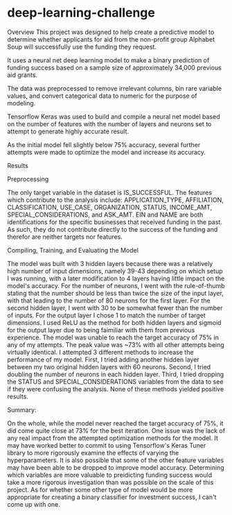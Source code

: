 # deep-learning-challenge


Overview
This project was designed to help create a predictive model to determine whether applicants for aid from the non-profit group Alphabet Soup will successfully use the funding they request.

It uses a neural net deep learning model to make a binary prediction of funding success based on a sample size of approximately 34,000 previous aid grants.

The data was preprocessed to remove irrelevant columns, bin rare variable values, and convert categorical data to numeric for the purpose of modeling.

Tensorflow Keras was used to build and compile a neural net model based on the number of features with the number of layers and neurons set to attempt to generate highly accurate result.

As the initial model fell slightly below 75% accuracy, several further attempts were made to optimize the model and increase its accuracy.



Results


Preprocessing


The only target variable in the dataset is IS_SUCCESSFUL.
The features which contribute to the analysis include: APPLICATION_TYPE, AFFILIATION, CLASSIFICATION, USE_CASE, ORGANIZATION, STATUS, INCOME_AMT, SPECIAL_CONSIDERATIONS, and ASK_AMT.
EIN and NAME are both identifications for the specific businesses that received funding in the past. As such, they do not contribute directly to the success of the funding and therefor are neither targets nor features.


Compiling, Training, and Evaluating the Model



The model was built with 3 hidden layers because there was a relatively high number of input dimensions, namely 39-43 depending on which setup I was running, with a later modification to 4 layers having little impact on the model's accuracy.
For the number of neurons, I went with the rule-of-thumb stating that the number should be less than twice the size of the input layer, with that leading to the number of 80 neurons for the first layer. For the second hidden layer, I went with 30 to be somewhat fewer than the number of inputs. For the output layer I chose 1 to match the number of target dimensions.
I used ReLU as the method for both hidden layers and sigmoid for the output layer due to being faimiliar with them from previous experience.
The model was unable to reach the target accuracy of 75% in any of my attempts. The peak value was ~73% with all other attempts being virtually identical.
I attempted 3 different methods to increase the performance of my model.
First, I tried adding another hidden layer between my two original hidden layers with 60 neurons.
Second, I tried doubling the number of neurons in each hidden layer.
Third, I tried dropping the STATUS and SPECIAL_CONSIDERATIONS variables from the data to see if they were confusing the analysis.
None of these methods yielded positive results.



Summary:


On the whole, while the model never reached the target accuracy of 75%, it did come quite close at 73% for the best iteration.
One issue was the lack of any real impact from the attempted optimization methods for the model. It may have worked better to commit to using Tensorflow's Keras Tuner library to more rigorously examine the effects of varying the hyperparameters.
It is also possible that some of the other feature variables may have been able to be dropped to improve model accuracy. Determining which variables are more valuable to preidicting funding success would take a more rigorous investigation than was possible on the scale of this project.
As for whether some other type of model would be more appropriate for creating a binary classifier for investment success, I can't come up with one.